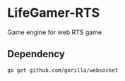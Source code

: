 # LifeGamer-RTS

Game engine for web RTS game

## Dependency
```shell
go get github.com/gorilla/websocket
```
